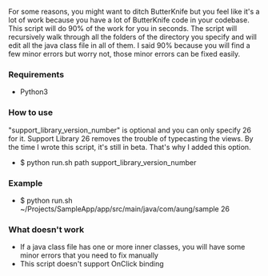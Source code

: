 For some reasons, you might want to ditch ButterKnife but you feel like it's a lot of work because you have a lot of ButterKnife code in your codebase. This script will do 90% of the work for you in seconds. The script will recursively walk through all the folders of the directory you specify and will edit all the java class file in all of them. I said 90% because you will find a few minor errors but worry not, those minor errors can be fixed easily.

### Requirements

* Python3

### How to use

"support_library_version_number" is optional and you can only specify 26 for it. Support Library 26 removes the trouble of typecasting the views. By the time I wrote this script, it's still in beta. That's why I added this option.

* $ python run.sh path support_library_version_number

### Example

* $ python run.sh ~/Projects/SampleApp/app/src/main/java/com/aung/sample 26

### What doesn't work
* If a java class file has one or more inner classes, you will have some minor errors that you need to fix manually
* This script doesn't support OnClick binding
